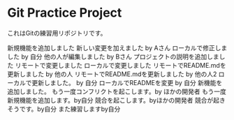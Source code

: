 # Git Practice Project
これはGitの練習用リポジトリです。

新規機能を追加しました
新しい変更を加えました by Aさん
ローカルで修正しました by 自分
他の人が編集しました by Bさん
プロジェクトの説明を追加しました
リモートで変更しました
ローカルで変更しました
リモートでREADME.mdを更新しました by 他の人
リモートでREADME.mdを更新しました by 他の人2
ローカルで更新しました。 by 自分
ローカルでREADMEを変更 by 自分
新機能を追加しました。
もう一度コンフリクトを起こします。by ほかの開発者
もう一度新規機能を追加します。by自分
競合を起こします。byほかの開発者
競合が起きそうです。by自分
また練習しますby自分